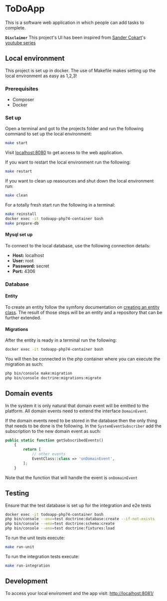 # ToDoApp

This is a software web application in which people can add tasks to complete.

**`Disclaimer`** This project's UI has been inspired
from [Sander Cokart](https://www.youtube.com/channel/UCzwh2XtYJNDvE1aZfw9vKmg)'s [youtube series](https://www.youtube.com/watch?v=qYgf9v3PNu8&list=PLKgdkWe819ixRoJMWqQpebmUkqKaiTMBl&index=2)

## Local environment

This project is set up in docker. 
The use of Makefile makes setting up the local environment as easy as 1,2,3!

### Prerequisites
* Composer
* Docker

### Set up
Open a terminal and got to the projects folder and run the following command to set up the local environment:

```bash
make start
```

Visit [localhost:8080](localhost:8080) to get access to the web application. 

If you want to restart the local environment run the following:
```bash
make restart
```

If you want to clean up reasources and shut down the local environment run:
```bash
make clean
```
For a totally fresh start run the following in a terminal:
```bash
make reinstall
docker exec -it todoapp-php74-container bash
make prepare-db
```

#### Mysql set up
To connect to the local database, use the following connection details:

* **Host:** localhost
* **User:** root
* **Password:** secret
* **Port:** 4306

### Database
#### Entity

To create an entity follow the symfony documentation on [creating an entity class](https://symfony.com/doc/current/doctrine.html#creating-an-entity-class).
The result of those steps will be an entity and a repository that can be further extended.  

#### Migrations
After the entity is ready in a terminal run the following:
```bash
docker exec -it todoapp-php74-container bash
```
You will then be connected in the php container where you can execute the migration as such:
```bash
php bin/console make:migration
php bin/console doctrine:migrations:migrate
```
## Domain events
In the system it is only natural that domain event will be emitted to the platform. 
All domain events need to extend the interface `DomainEvent`. 

If the domain events need to be stored in the database then the only thing that needs to be done is the following.
In the `SystemEventSubscriber` add the subscription to the new domain event as such:

```php
public static function getSubscribedEvents()
    {
        return [
            // other events 
            EventClass::class => 'onDomainEvent',
        ];
    }
```
Note that the function that will handle the event is `onDomainEvent`

## Testing

Ensure that the test database is set up for the integration and e2e tests 
```bash
docker exec -it todoapp-php74-container bash
php bin/console --env=test doctrine:database:create --if-not-exists
php bin/console --env=test doctrine:schema:create
php bin/console --env=test doctrine:fixtures:load
```

To run the unit tests execute:
```bash
make run-unit
```

To run the integration tests execute:
```bash
make run-integration
```

## Development
To access your local enviroment and the app visit: [http://localhost:8081/](http://localhost:8081/)
